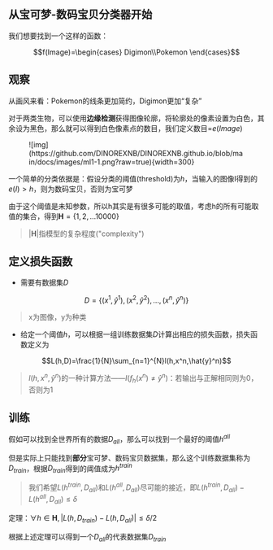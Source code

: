 ## 从宝可梦-数码宝贝分类器开始

我们想要找到一个这样的函数：

$$f(Image)=\begin{cases}
    Digimon\\Pokemon
\end{cases}$$

## 观察

从画风来看：Pokemon的线条更加简约，Digimon更加“复杂”

对于两类生物，可以使用**边缘检测**获得图像轮廓，将轮廓处的像素设置为白色，其余设为黑色，那么就可以得到白色像素点的数目，我们定义数目=$e(Image)$

<figure markdown>
![img](https://github.com/DINOREXNB/DINOREXNB.github.io/blob/main/docs/images/ml1-1.png?raw=true){width=300}
</figure>

一个简单的分类依据是：假设分类的阈值(threshold)为$h$，当输入的图像I得到的$e(I)>h$，则为数码宝贝，否则为宝可梦

由于这个阈值是未知参数，所以h其实是有很多可能的取值，考虑h的所有可能取值的集合，得到$\mathbf{H}=\{1,2,\dots 10000\}$

> $|\mathbf{H}|$指模型的复杂程度("complexity")

## 定义损失函数

- 需要有数据集$D$

$$D=\{(x^1,\hat{y}^1),(x^2,\hat{y}^2),\dots,(x^n,\hat{y}^n)\}$$
 
> x为图像，y为种类

- 给定一个阈值$h$，可以根据一组训练数据集$D$计算出相应的损失函数，损失函数定义为

$$L(h,D)=\frac{1}{N}\sum_{n=1}^{N}l(h,x^n,\hat{y}^n)$$

> $l(h,x^n,\hat{y}^n)$的一种计算方法——$I(f_h(x^n)\neq \hat{y}^n)$：若输出与正解相同则为0，否则为1

## 训练

假如可以找到全世界所有的数据${D_{all}}$，那么可以找到一个最好的阈值$h^{all}$

但是实际上只能找到**部分**宝可梦、数码宝贝数据集，那么这个训练数据集称为$D_{train}$，根据$D_{train}$得到的阈值成为$h^{train}$

> 我们希望$L(h^{train},D_{all})$和$L(h^{all},D_{all})$尽可能的接近，即$L(h^{train},D_{all})-L(h^{all},D_{all})≤\delta$

定理：$\forall h\in \mathbf{H},|L(h,D_{train})-L(h,D_{all})|≤\delta/2$

根据上述定理可以得到一个$D_{all}$的代表数据集$D_{train}$

